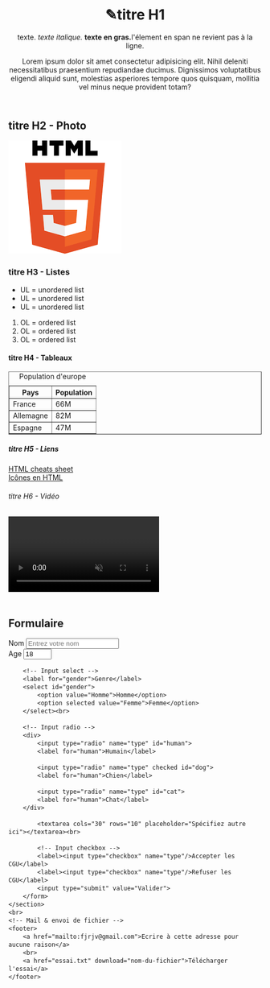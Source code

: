 <!DOCTYPE html>
<html lang="en">

<head>
    <meta charset="UTF-8">
    <meta name="viewport" content="width=device-width, initial-scale=1.0">
    <!-- titre de la page -->
    <title>Apprentissage html</title>
    <!-- icone de l'onglet -->
    <link rel="shortcut" href="logo-html.png">
</head>

<body>
    <header>
        <div>
            <h1><span>&#9998;</span>titre H1</h1>
            <p>texte. <em>texte italique.</em> <strong>texte en gras.</strong><span>l'élement en span ne revient pas à
                    la ligne</span>.</p>
            <p>Lorem ipsum dolor sit amet consectetur adipisicing elit. Nihil deleniti necessitatibus praesentium
                repudiandae ducimus.
                Dignissimos voluptatibus eligendi aliquid sunt, molestias asperiores tempore quos quisquam, mollitia vel
                minus neque provident totam?</p>
    </header>
    </div>
    <section>
        <div>
            <h2>titre H2 - Photo</h2>
            <img src="logo-html.png" alt="photo logo html 5">
        </div>
        <div>
            <h3>titre H3 - Listes</h3>
            <ul>
                <li>UL = unordered list</li>
                <li>UL = unordered list</li>
                <li>UL = unordered list</li>
            </ul>
            <ol>
                <li>OL = ordered list</li>
                <li>OL = ordered list</li>
                <li>OL = ordered list</li>
            </ol>
        </div>
        <div>
            <h4>titre H4 - Tableaux</h4>
            <table border="1" width="50%">
                <!-- légende -->
                <caption>Population d'europe</caption>
                <!-- En tête -->
                <thead>
                    <tr>
                        <th>Pays</th>
                        <th>Population</th>
                    </tr>
                </thead>
                <!-- corps du tableau -->
                <tbody>
                    <tr>
                        <td>France</td>
                        <td>66M</td>
                    </tr>
                    <tr>
                        <td>Allemagne</td>
                        <td>82M</td>
                    </tr>
                    <tr>
                        <td>Espagne</td>
                        <td>47M</td>
                    </tr>
                </tbody>
            </table>
        </div>
        <div>
            <h5>titre H5 - Liens</h5>
            <a href="https://htmlcheatsheet.com/" targets=_blank> HTML cheats sheet</a>
            <br>
            <a href="https://www.toptal.com/designers/htmlarrows/symbols/" targets="_blank">Icônes en HTML</a>
        </div>
        <div>
            <h6>titre H6 - Vidéo</h6>
            <video src="running-27539.mp4" height="150" autoplay loop muted></video>
        </div>
    </section>
    <br>
    <section>
        <h2>Formulaire</h2>
        <form action="/action.php" method="post">
        <label for="name">Nom</label>
        <input id="name" type="text" placeholder="Entrez votre nom"><br>
        <label for="age">Age</label>
        <input id="age" type="number" min="0" max="99" step="1" value="18" placeholder="Entez votre âge">

        <!-- Input select -->
        <label for="gender">Genre</label>
        <select id="gender">
            <option value="Homme">Homme</option>
            <option selected value="Femme">Femme</option>
        </select><br>

        <!-- Input radio -->
        <div>
            <input type="radio" name="type" id="human">
            <label for="human">Humain</label>

            <input type="radio" name="type" checked id="dog">
            <label for="human">Chien</label>

            <input type="radio" name="type" id="cat">
            <label for="human">Chat</label>
        </div>

            <textarea cols="30" rows="10" placeholder="Spécifiez autre ici"></textarea><br>

            <!-- Input checkbox -->
            <label><input type="checkbox" name="type"/>Accepter les CGU</label>
            <label><input type="checkbox" name="type"/>Refuser les CGU</label>
            <input type="submit" value="Valider">
        </form>
    </section>
    <br>
    <!-- Mail & envoi de fichier -->
    <footer>
        <a href="mailto:fjrjv@gmail.com">Ecrire à cette adresse pour aucune raison</a>
        <br>
        <a href="essai.txt" download="nom-du-fichier">Télécharger l'essai</a>
    </footer>
</body>

</html>
